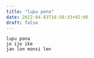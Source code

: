 ```yaml
---
title: "lupu pona"
date: 2022-04-03T16:58:33+02:00
draft: false 
---
```


```
lupu pona
jo ijo ike
jan lon monsi len
```
